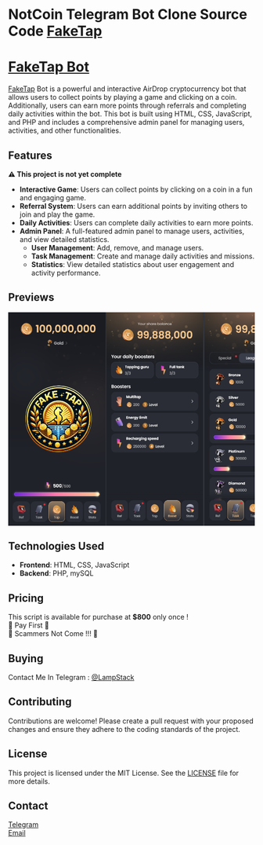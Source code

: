 # NotCoin Telegram Bot Clone Source Code [FakeTap](https://t.me/FakeTapBot)


# [FakeTap Bot](https://t.me/FakeTapBot)

[FakeTap](https://t.me/FakeTapBot) Bot is a powerful and interactive AirDrop cryptocurrency bot that allows users to collect points by playing a game and clicking on a coin. Additionally, users can earn more points through referrals and completing daily activities within the bot. This bot is built using HTML, CSS, JavaScript, and PHP and includes a comprehensive admin panel for managing users, activities, and other functionalities.

## Features

<b>⚠️ This project is not yet complete</b>
- **Interactive Game**: Users can collect points by clicking on a coin in a fun and engaging game.
- **Referral System**: Users can earn additional points by inviting others to join and play the game.
- **Daily Activities**: Users can complete daily activities to earn more points.
- **Admin Panel**: A full-featured admin panel to manage users, activities, and view detailed statistics.
  - **User Management**: Add, remove, and manage users.
  - **Task Management**: Create and manage daily activities and missions.
  - **Statistics**: View detailed statistics about user engagement and activity performance.

## Previews
<div style="display: flex; overflow-x: auto;">
  <img src="./src/home.png" alt="Slide 1" width="200" height="auto">
  <img src="./src/Boost.png" alt="Slide 2" width="200" height="auto">
  <img src="./src/leagues.png" alt="Slide 3" width="200" height="auto">
  <img src="./src/referral.png" alt="Slide 4" width="200" height="auto">
  <img src="./src/tasks.png" alt="Slide 5" width="200" height="auto">
  <img src="./src/Stats.png" alt="Slide 5" width="200" height="auto">
</div>


## Technologies Used

- **Frontend**: HTML, CSS, JavaScript
- **Backend**: PHP, mySQL

## Pricing

This script is available for purchase at **$800** only once !<br>
📛 Pay First 📛<br>
📛 Scammers Not Come !!! 📛

## Buying

Contact Me In Telegram : <a href="https://t.me/LampStack">@LampStack</a><br>

## Contributing

Contributions are welcome! Please create a pull request with your proposed changes and ensure they adhere to the coding standards of the project.

## License

This project is licensed under the MIT License. See the [LICENSE](LICENSE) file for more details.

## Contact

<a href="https://t.me/LampStack">Telegram</a><br>
<a href="mailto:xialop@outlook.com">Email</a>
